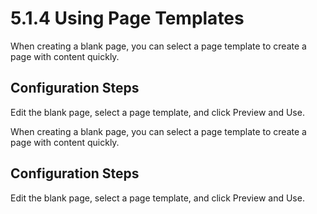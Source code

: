 # 5.1.4 Using Page Templates

When creating a blank page, you can select a page template to create a page with content quickly.

## Configuration Steps

Edit the blank page, select a page template, and click Preview and Use.

When creating a blank page, you can select a page template to create a page with content quickly.

## Configuration Steps

Edit the blank page, select a page template, and click Preview and Use.
